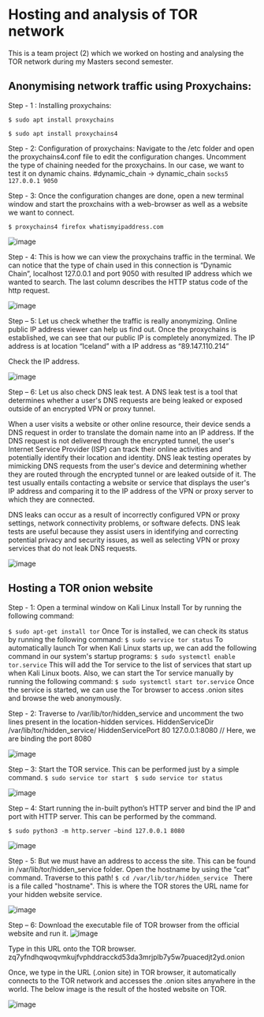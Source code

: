 # Hosting and analysis of TOR network 
This is a team project (2) which we worked on hosting and analysing the TOR network during my Masters second semester. 

## Anonymising network traffic using Proxychains:

Step - 1 : Installing proxychains:

``` $ sudo apt install proxychains ```

``` $ sudo apt install proxychains4 ```

Step - 2: Configuration of proxychains:
Navigate to the /etc folder and open the proxychains4.conf file to edit the configuration changes. Uncomment the type of chaining needed for the proxychains. In our case, we want to test it on dynamic chains.
#dynamic_chain -> dynamic_chain
``` socks5 127.0.0.1 9050 ```

Step - 3: Once the configuration changes are done, open a new terminal window and start the proxchains with a web-browser as well as a website we want to connect.

``` $ proxychains4 firefox whatismyipaddress.com ```

![image](https://github.com/Rusheelraj/TOR-Project/assets/30828807/d4fb5b43-440b-4d14-ba8d-214b530f450b)

Step - 4: This is how we can view the proxychains traffic in the terminal. We can notice that the type of chain used in this connection is “Dynamic Chain”, localhost 127.0.0.1 and port 9050 with resulted IP address which we wanted to search. The last column describes the HTTP status code of the http request.

![image](https://github.com/Rusheelraj/TOR-Project/assets/30828807/8fa3bb91-53f9-43c5-8b35-9753cf10edfe)

Step – 5: Let us check whether the traffic is really anonymizing. Online public IP address viewer can help us find out. Once the proxychains is established, we can see that our public IP is completely anonymized. The IP address is at location “Iceland” with a IP address as “89.147.110.214”

Check the IP address.

![image](https://github.com/Rusheelraj/TOR-Project/assets/30828807/d368ce2a-d778-4cd0-94c0-36634aa6c67e)

Step – 6: Let us also check DNS leak test. A DNS leak test is a tool that determines whether a user's DNS requests are being leaked or exposed outside of an encrypted VPN or proxy tunnel.

When a user visits a website or other online resource, their device sends a DNS request in order to translate the domain name into an IP address. If the DNS request is not delivered through the encrypted tunnel, the user's Internet Service Provider (ISP) can track their online activities and potentially identify their location and identity. DNS leak testing operates by mimicking DNS requests from the user's device and determining whether they are routed through the encrypted tunnel or are leaked outside of it. The test usually entails contacting a website or service that displays the user's IP address and comparing it to the IP address of the VPN or proxy server to which they are connected.

DNS leaks can occur as a result of incorrectly configured VPN or proxy settings, network connectivity problems, or software defects. DNS leak tests are useful because they assist users in identifying and correcting potential privacy and security issues, as well as selecting VPN or proxy services that do not leak DNS requests.

![image](https://github.com/Rusheelraj/TOR-Project/assets/30828807/18613c1c-58d4-45a9-b9ac-e038f8ffbb2c)

## Hosting a TOR onion website

Step - 1: Open a terminal window on Kali Linux Install Tor by running the following command:

``` $ sudo apt-get install tor ```
Once Tor is installed, we can check its status by running the following command:
``` $ sudo service tor status ```
To automatically launch Tor when Kali Linux starts up, we can add the following command in our system's startup programs:
``` $ sudo systemctl enable tor.service ```
This will add the Tor service to the list of services that start up when Kali Linux boots. Also, we can start the Tor service manually by running the following command:
``` $ sudo systemctl start tor.service ```
Once the service is started, we can use the Tor browser to access .onion sites and browse the web anonymously.

Step - 2: Traverse to /var/lib/tor/hidden_service and uncomment the two lines present in the location-hidden services. 
HiddenServiceDir /var/lib/tor/hidden_service/
HiddenServicePort 80 127.0.0.1:8080 // Here, we are binding the port 8080

![image](https://github.com/Rusheelraj/TOR-Project/assets/30828807/76f0bfc9-922a-40ad-93d4-ad10115b9539)

Step – 3: Start the TOR service. This can be performed just by a simple command.
``` $ sudo service tor start  ```
``` $ sudo service tor status ```

![image](https://github.com/Rusheelraj/TOR-Project/assets/30828807/42b322da-eb12-429c-9de6-1f746ecfeb28)

Step – 4: Start running the in-built python’s HTTP server and bind the IP and port with HTTP server. This can be performed by the command.

``` $ sudo python3 -m http.server –bind 127.0.0.1 8080 ```

![image](https://github.com/Rusheelraj/TOR-Project/assets/30828807/0d41d2c6-a63f-465f-966b-34194a07dedf)

Step - 5: But we must have an address to access the site. This can be found in /var/lib/tor/hidden_service folder. Open the hostname by using the “cat” command.
Traverse to this path! 
``` $ cd /var/lib/tor/hidden_service  ```
There is a file called "hostname". This is where the TOR stores the URL name for your hidden website service. 

![image](https://github.com/Rusheelraj/TOR-Project/assets/30828807/8527b1bf-3733-4f8c-a6ef-f32a8b4d4d84)

Step – 6: Download the executable file of TOR browser from the official website and run it. 
![image](https://github.com/Rusheelraj/TOR-Project/assets/30828807/df278c9a-5fdd-4da9-8ee3-a7aae5b8b9f1)

Type in this URL onto the TOR browser.
zq7yfndhqwoqvmkujfvphddracckd53da3mrjplb7y5w7puacedjt2yd.onion

Once, we type in the URL (.onion site) in TOR browser, it automatically connects to the TOR network and accesses the .onion sites anywhere in the world. 
The below image is the result of the hosted website on TOR.

![image](https://github.com/Rusheelraj/TOR-Project/assets/30828807/e6c544a7-2116-4129-9591-8158d2e1ceab)


